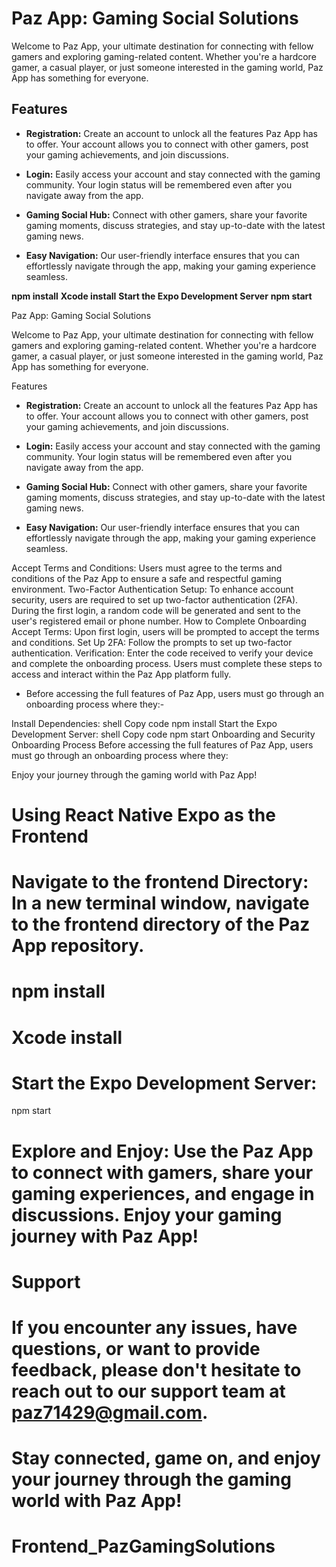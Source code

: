 # Paz App: Gaming Social Solutions

Welcome to Paz App, your ultimate destination for connecting with fellow gamers and exploring gaming-related content. Whether you're a hardcore gamer, a casual player, or just someone interested in the gaming world, Paz App has something for everyone.

## Features

- **Registration:** Create an account to unlock all the features Paz App has to offer. Your account allows you to connect with other gamers, post your gaming achievements, and join discussions.

- **Login:** Easily access your account and stay connected with the gaming community. Your login status will be remembered even after you navigate away from the app.

- **Gaming Social Hub:** Connect with other gamers, share your favorite gaming moments, discuss strategies, and stay up-to-date with the latest gaming news.

- **Easy Navigation:** Our user-friendly interface ensures that you can effortlessly navigate through the app, making your gaming experience seamless.



**npm install**
**Xcode install**
**Start the Expo Development Server**
**npm start**

Paz App: Gaming Social Solutions

Welcome to Paz App, your ultimate destination for connecting with fellow gamers and exploring gaming-related content. Whether you're a hardcore gamer, a casual player, or just someone interested in the gaming world, Paz App has something for everyone.

Features

- **Registration:** Create an account to unlock all the features Paz App has to offer. Your account allows you to connect with other gamers, post your gaming achievements, and join discussions.

- **Login:** Easily access your account and stay connected with the gaming community. Your login status will be remembered even after you navigate away from the app.

- **Gaming Social Hub:** Connect with other gamers, share your favorite gaming moments, discuss strategies, and stay up-to-date with the latest gaming news.

- **Easy Navigation:** Our user-friendly interface ensures that you can effortlessly navigate through the app, making your gaming experience seamless.

Accept Terms and Conditions: Users must agree to the terms and conditions of the Paz App to ensure a safe and respectful gaming environment.
Two-Factor Authentication Setup: To enhance account security, users are required to set up two-factor authentication (2FA). During the first login, a random code will be generated and sent to the user's registered email or phone number.
How to Complete Onboarding
Accept Terms: Upon first login, users will be prompted to accept the terms and conditions.
Set Up 2FA: Follow the prompts to set up two-factor authentication.
Verification: Enter the code received to verify your device and complete the onboarding process.
Users must complete these steps to access and interact within the Paz App platform fully.
- Before accessing the full features of Paz App, users must go through an onboarding process where they:-


Install Dependencies:
shell
Copy code
npm install
Start the Expo Development Server:
shell
Copy code
npm start
Onboarding and Security
Onboarding Process
Before accessing the full features of Paz App, users must go through an onboarding process where they:

Enjoy your journey through the gaming world with Paz App!

# Using React Native Expo as the Frontend

# Navigate to the frontend Directory: In a new terminal window, navigate to the frontend directory of the Paz App repository.

# npm install

# Xcode install

# Start the Expo Development Server:

npm start


# Explore and Enjoy: Use the Paz App to connect with gamers, share your gaming experiences, and engage in discussions. Enjoy your gaming journey with Paz App!

# Support
# If you encounter any issues, have questions, or want to provide feedback, please don't hesitate to reach out to our support team at paz71429@gmail.com.

# Stay connected, game on, and enjoy your journey through the gaming world with Paz App!


# Frontend_PazGamingSolutions
